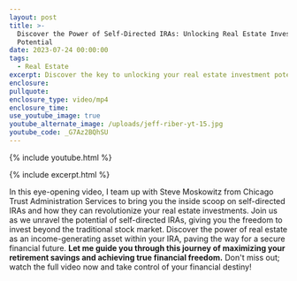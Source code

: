 ```yaml
---
layout: post
title: >-
  Discover the Power of Self-Directed IRAs: Unlocking Real Estate Investment
  Potential
date: 2023-07-24 00:00:00
tags:
  - Real Estate
excerpt: Discover the key to unlocking your real estate investment potential.
enclosure:
pullquote:
enclosure_type: video/mp4
enclosure_time:
use_youtube_image: true
youtube_alternate_image: /uploads/jeff-riber-yt-15.jpg
youtube_code: _G7Az2BQhSU
---
```

{% include youtube.html %}

{% include excerpt.html %}

In this eye-opening video, I team up with Steve Moskowitz from Chicago Trust Administration Services to bring you the inside scoop on self-directed IRAs and how they can revolutionize your real estate investments. Join us as we unravel the potential of self-directed IRAs, giving you the freedom to invest beyond the traditional stock market. Discover the power of real estate as an income-generating asset within your IRA, paving the way for a secure financial future. **Let me guide you through this journey of maximizing your retirement savings and achieving true financial freedom.** Don't miss out; watch the full video now and take control of your financial destiny!
